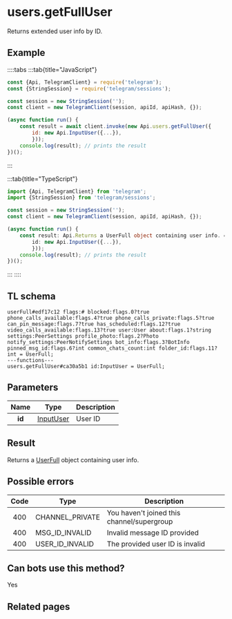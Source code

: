 # users.getFullUser

Returns extended user info by ID.

## Example

::::tabs
:::tab{title="JavaScript"}

```js
const {Api, TelegramClient} = require('telegram');
const {StringSession} = require('telegram/sessions');

const session = new StringSession('');
const client = new TelegramClient(session, apiId, apiHash, {});

(async function run() {
    const result = await client.invoke(new Api.users.getFullUser({
		id: new Api.InputUser({...}),
		}));
    console.log(result); // prints the result
})();

```

:::

:::tab{title="TypeScript"}

```ts
import {Api, TelegramClient} from 'telegram';
import {StringSession} from 'telegram/sessions';

const session = new StringSession('');
const client = new TelegramClient(session, apiId, apiHash, {});

(async function run() {
    const result: Api.Returns a UserFull object containing user info. = await client.invoke(new Api.users.getFullUser({
		id: new Api.InputUser({...}),
		}));
    console.log(result); // prints the result
})();

```

:::
::::

## TL schema

```
userFull#edf17c12 flags:# blocked:flags.0?true phone_calls_available:flags.4?true phone_calls_private:flags.5?true can_pin_message:flags.7?true has_scheduled:flags.12?true video_calls_available:flags.13?true user:User about:flags.1?string settings:PeerSettings profile_photo:flags.2?Photo notify_settings:PeerNotifySettings bot_info:flags.3?BotInfo pinned_msg_id:flags.6?int common_chats_count:int folder_id:flags.11?int = UserFull;
---functions---
users.getFullUser#ca30a5b1 id:InputUser = UserFull;
```

## Parameters

|  Name  | Type                                                  | Description |
| :----: | ----------------------------------------------------- | ----------- |
| **id** | [InputUser](https://core.telegram.org/type/InputUser) | User ID     |

## Result

Returns a [UserFull](https://core.telegram.org/type/UserFull) object containing user info.

## Possible errors

| Code | Type            | Description                                |
| :--: | --------------- | ------------------------------------------ |
| 400  | CHANNEL_PRIVATE | You haven't joined this channel/supergroup |
| 400  | MSG_ID_INVALID  | Invalid message ID provided                |
| 400  | USER_ID_INVALID | The provided user ID is invalid            |

## Can bots use this method?

Yes

## Related pages
